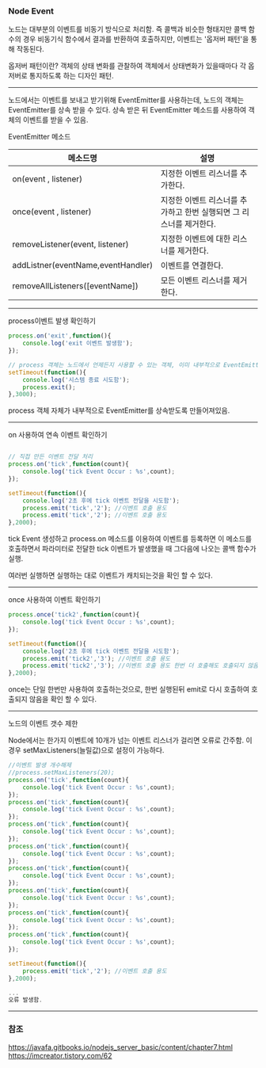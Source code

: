 ### Node Event

노드는 대부분의 이벤트를 비동기 방식으로 처리함. 즉 콜백과 비슷한 형태지만
콜백 함수의 경우 비동기식 함수에서 결과를 반환하여 호출하지만, 이벤트는 '옵저버 패턴'을 통해 작동된다.

옵저버 패턴이란?
객체의 상태 변화를 관찰하여 객체에서 상태변화가 있을때마다 각 옵저버로 통지하도록 하는 디자인 패턴.

----

노드에서는 이벤트를 보내고 받기위해 EventEmitter를 사용하는데, 노드의 객체는 EventEmitter를 상속 받을 수 있다. 상속 받은 뒤 EventEmitter 메소드를 사용하여 객체의 이벤트를 받을 수 있음.

EventEmitter 메소드

| 메소드명                           | 설명                                                         |
| ---------------------------------- | ------------------------------------------------------------ |
| on(event , listener)               | 지정한 이벤트 리스너를 추가한다.                             |
| once(event , listener)             | 지정한 이벤트 리스너를 추가하고 한번 실행되면 그 리스너를 제거한다. |
| removeListener(event, listener)    | 지정한 이벤트에 대한 리스너를 제거한다.                      |
| addListner(eventName,eventHandler) | 이벤트를 연결한다.                                           |
| removeAllListeners([eventName])    | 모든 이벤트 리스너를 제거한다.                               |

---

process이벤트 발생 확인하기 

```javascript
process.on('exit',function(){
    console.log('exit 이벤트 발생함');
});

// process 객체는 노드에서 언제든지 사용할 수 있는 객체, 이미 내부적으로 EventEmitter 를 상속받도록 만들어져 있어 on() emit()메소드 바로 사용 가능 
setTimeout(function(){
    console.log('시스템 종료 시도함');
    process.exit();
},3000);
```

process 객체 자체가 내부적으로 EventEmitter를 상속받도록 만들어져있음.

----

on 사용하여 연속 이벤트 확인하기

```javascript

// 직접 만든 이벤트 전달 처리
process.on('tick',function(count){
    console.log('tick Event Occur : %s',count);
});

setTimeout(function(){
    console.log('2초 후에 tick 이벤트 전달을 시도함');
    process.emit('tick','2'); //이벤트 호출 용도
    process.emit('tick','2'); //이벤트 호출 용도
},2000);

```

tick Event 생성하고 process.on 메소드를 이용하여 이벤트를 등록하면 이 메소드를 호출하면서 파라미터로 전달한 tick 이벤트가 발생했을 때 그다음에 나오는 콜백 함수가 실행.

여러번 실행하면 실행하는 대로 이벤트가 캐치되는것을 확인 할 수 있다.

----

once 사용하여 이벤트 확인하기

```javascript
process.once('tick2',function(count){
    console.log('tick Event Occur : %s',count);
});

setTimeout(function(){
    console.log('2초 후에 tick 이벤트 전달을 시도함');
    process.emit('tick2','3'); //이벤트 호출 용도
    process.emit('tick2','3'); //이벤트 호출 용도 한번 더 호출해도 호출되지 않음.
},2000);
```

once는 단일 한번만 사용하여 호출하는것으로, 한번 실행된뒤 emit로 다시 호출하여 호출되지 않음을 확인 할 수 있다.

----

노드의 이벤트 갯수 제한

Node에서는 한가지 이벤트에 10개가 넘는 이벤트 리스너가 걸리면 오류로 간주함.
이 경우 setMaxListeners(늘릴값)으로 설정이 가능하다.

```javascript
//이벤트 발생 개수해제
//process.setMaxListeners(20);
process.on('tick',function(count){
    console.log('tick Event Occur : %s',count);
});
process.on('tick',function(count){
    console.log('tick Event Occur : %s',count);
});
process.on('tick',function(count){
    console.log('tick Event Occur : %s',count);
});
process.on('tick',function(count){
    console.log('tick Event Occur : %s',count);
});
process.on('tick',function(count){
    console.log('tick Event Occur : %s',count);
});
process.on('tick',function(count){
    console.log('tick Event Occur : %s',count);
});
process.on('tick',function(count){
    console.log('tick Event Occur : %s',count);
});
process.on('tick',function(count){
    console.log('tick Event Occur : %s',count);
});

setTimeout(function(){
    process.emit('tick','2'); //이벤트 호출 용도
},2000);

...
오류 발생함.
```



----

### 참조

https://javafa.gitbooks.io/nodejs_server_basic/content/chapter7.html
https://imcreator.tistory.com/62

